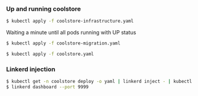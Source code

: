 ### Up and running coolstore

```bash
$ kubectl apply -f coolstore-infrastructure.yaml
```

Waiting a minute until all pods running with UP status

```bash
$ kubectl apply -f coolstore-migration.yaml
```

```bash
$ kubectl apply -f coolstore.yaml
```

### Linkerd injection

```bash
$ kubectl get -n coolstore deploy -o yaml | linkerd inject - | kubectl apply -f -
$ linkerd dashboard --port 9999
```
